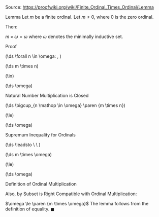 # 

Source: https://proofwiki.org/wiki/Finite_Ordinal_Times_Ordinal/Lemma

Lemma
Let $m$ be a finite ordinal.
Let $m \ne 0$, where $0$ is the zero ordinal.

Then:

$m \times \omega = \omega$
where $\omega$ denotes the minimally inductive set.


Proof









\(\ds \forall n \in \omega: \, \)



\(\ds m \times n\)

\(\in\)







\(\ds \omega\)





Natural Number Multiplication is Closed














\(\ds \bigcup_{n \mathop \in \omega} \paren {m \times n}\)

\(\le\)







\(\ds \omega\)





Supremum Inequality for Ordinals








\(\ds \leadsto \ \ \)





\(\ds m \times \omega\)

\(\le\)







\(\ds \omega\)





Definition of Ordinal Multiplication



Also, by Subset is Right Compatible with Ordinal Multiplication:

$\omega \le \paren {m \times \omega}$
The lemma follows from the definition of equality.
$\blacksquare$





